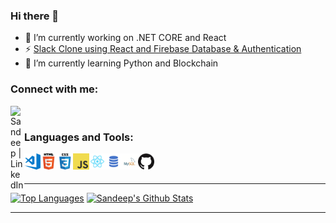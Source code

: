 ### Hi there 👋

<!--
**ssd2192/ssd2192** is a ✨ _special_ ✨ repository because its `README.md` (this file) appears on your GitHub profile.

Here are some ideas to get you started:
-->
- 🔭 I’m currently working on .NET CORE and React
- ⚡ [Slack Clone using React and Firebase Database & Authentication][slack-clone]
- 🌱 I’m currently learning Python and Blockchain
<!-- -- 👯 I’m looking to collaborate on ... 
- 🤔 I’m looking for help with ...
- 💬 Ask me about ...
- 📫 How to reach me: ...
- 😄 Pronouns: ... 
- ⚡ Fun fact: ...  
-->

### Connect with me:

[<img align="left" alt="Sandeep | LinkedIn" width="22px" src="https://cdn.jsdelivr.net/npm/simple-icons@v3/icons/linkedin.svg" />][linkedin]

<br />

### Languages and Tools:

<img align="left" alt="Visual Studio Code" width="26px" src="https://raw.githubusercontent.com/github/explore/80688e429a7d4ef2fca1e82350fe8e3517d3494d/topics/visual-studio-code/visual-studio-code.png" />
<img align="left" alt="HTML5" width="26px" src="https://raw.githubusercontent.com/github/explore/80688e429a7d4ef2fca1e82350fe8e3517d3494d/topics/html/html.png" />
<img align="left" alt="CSS3" width="26px" src="https://raw.githubusercontent.com/github/explore/80688e429a7d4ef2fca1e82350fe8e3517d3494d/topics/css/css.png" />
<img align="left" alt="JavaScript" width="26px" src="https://raw.githubusercontent.com/github/explore/80688e429a7d4ef2fca1e82350fe8e3517d3494d/topics/javascript/javascript.png" />
<img align="left" alt="React" width="26px" src="https://raw.githubusercontent.com/github/explore/80688e429a7d4ef2fca1e82350fe8e3517d3494d/topics/react/react.png" />
<img align="left" alt="SQL" width="26px" src="https://raw.githubusercontent.com/github/explore/80688e429a7d4ef2fca1e82350fe8e3517d3494d/topics/sql/sql.png" />
<img align="left" alt="MySQL" width="26px" src="https://raw.githubusercontent.com/github/explore/80688e429a7d4ef2fca1e82350fe8e3517d3494d/topics/mysql/mysql.png" />
<img align="left" alt="GitHub" width="26px" src="https://raw.githubusercontent.com/github/explore/78df643247d429f6cc873026c0622819ad797942/topics/github/github.png" />

<br />
<br />

---

<!-- [![Top Languages](https://github-readme-stats.vercel.app/api/top-langs/?username=ssd2192&layout=compact)](https://github.com/ssd2192) -->
[![Top Languages](https://github-readme-stats.vercel.app/api/top-langs/?username=ssd2192)](https://github.com/ssd2192)
[![Sandeep's Github Stats](https://github-readme-stats.vercel.app/api?username=ssd2192&include_all_commits=true&show_icons=true)](https://github.com/ssd2192)

---


<!-- <img align="left" alt="Sandeep's Github Stats" src="https://github-readme-stats.vercel.app/api?username=ssd2192&include_all_commits=true&show_icons=true&hide_border=false" />
-->
<!-- [![Sandeep's Github Stats](https://github-readme-stats.vercel.app/api?username=ssd2192&include_all_commits=true&show_icons=true)](https://github.com/ssd2192) -->

[linkedin]: https://www.linkedin.com/in/sandeep-dhillon-cs/
[slack-clone]: https://slack-clone-69aba.web.app/
